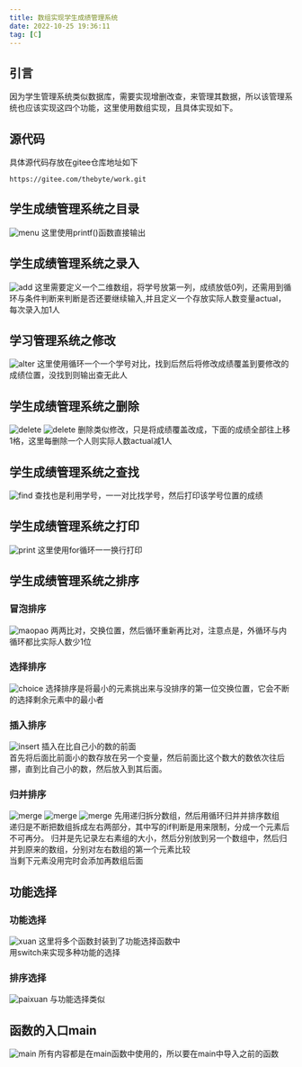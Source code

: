 ```yaml
---
title: 数组实现学生成绩管理系统
date: 2022-10-25 19:36:11
tag: [C]
---
```

## 引言
因为学生管理系统类似数据库，需要实现增删改查，来管理其数据，所以该管理系统也应该实现这四个功能，这里使用数组实现，且具体实现如下。  
## 源代码
具体源代码存放在gitee仓库地址如下  
```
https://gitee.com/thebyte/work.git
```
## 学生成绩管理系统之目录  
![menu](https://blog-alan.oss-cn-hangzhou.aliyuncs.com/c/menu.png)
这里使用printf()函数直接输出  

## 学生成绩管理系统之录入
![add](https://blog-alan.oss-cn-hangzhou.aliyuncs.com/c/add.png)
这里需要定义一个二维数组，将学号放第一列，成绩放低0列，还需用到循环与条件判断来判断是否还要继续输入,并且定义一个存放实际人数变量actual，每次录入加1人  

## 学习管理系统之修改
![alter](https://blog-alan.oss-cn-hangzhou.aliyuncs.com/c/alter.png)
这里使用循环一个一个学号对比，找到后然后将修改成绩覆盖到要修改的成绩位置，没找到则输出查无此人  

## 学生成绩管理系统之删除
![delete](https://blog-alan.oss-cn-hangzhou.aliyuncs.com/c/del.png)
![delete](https://blog-alan.oss-cn-hangzhou.aliyuncs.com/c/del1.png)
删除类似修改，只是将成绩覆盖改成，下面的成绩全部往上移1格，这里每删除一个人则实际人数actual减1人  

## 学生成绩管理系统之查找
![find](https://blog-alan.oss-cn-hangzhou.aliyuncs.com/c/find.png)
查找也是利用学号，一一对比找学号，然后打印该学号位置的成绩  

## 学生成绩管理系统之打印
![print](https://blog-alan.oss-cn-hangzhou.aliyuncs.com/c/pri.png)
这里使用for循环一一换行打印  

## 学生成绩管理系统之排序
### 冒泡排序
![maopao](https://blog-alan.oss-cn-hangzhou.aliyuncs.com/c/maopao.png)
两两比对，交换位置，然后循环重新再比对，注意点是，外循环与内循环都比实际人数少1位  

### 选择排序
![choice](https://blog-alan.oss-cn-hangzhou.aliyuncs.com/c/choice.png)
选择排序是将最小的元素挑出来与没排序的第一位交换位置，它会不断的选择剩余元素中的最小者      

### 插入排序
![insert](https://blog-alan.oss-cn-hangzhou.aliyuncs.com/c/insert.png)
插入在比自己小的数的前面  
首先将后面比前面小的数存放在另一个变量，然后前面比这个数大的数依次往后挪，直到比自己小的数，然后放入到其后面。  
### 归并排序
![merge](https://blog-alan.oss-cn-hangzhou.aliyuncs.com/c/gui1.png)
![merge](https://blog-alan.oss-cn-hangzhou.aliyuncs.com/c/gui2.png)
![merge](https://blog-alan.oss-cn-hangzhou.aliyuncs.com/c/gui3.png)
先用递归拆分数组，然后用循环归并并排序数组  
递归是不断把数组拆成左右两部分，其中写的if判断是用来限制，分成一个元素后不可再分。
归并是先记录左右素组的大小，然后分别放到另一个数组中，然后归并到原来的数组，分别对左右数组的第一个元素比较  
当剩下元素没用完时会添加再数组后面

## 功能选择
### 功能选择
![xuan](https://blog-alan.oss-cn-hangzhou.aliyuncs.com/c/gonn.png)
这里将多个函数封装到了功能选择函数中  
用switch来实现多种功能的选择  

### 排序选择
![paixuan](https://blog-alan.oss-cn-hangzhou.aliyuncs.com/c/paixuan.png)
与功能选择类似  

## 函数的入口main
![main](https://blog-alan.oss-cn-hangzhou.aliyuncs.com/c/main.png)
所有内容都是在main函数中使用的，所以要在main中导入之前的函数